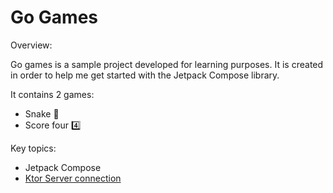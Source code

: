 # Go Games

Overview:

Go games is a sample project developed for learning purposes. It is created in order to help me get started with the Jetpack Compose library. 

It contains 2 games:
- Snake 🐍
- Score four 4️⃣

Key topics:

- Jetpack Compose
- [Ktor Server connection](https://github.com/timlam9/SnakeServer)

